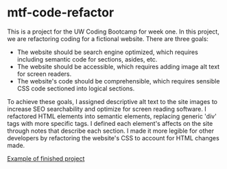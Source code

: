 # mtf-code-refactor

This is a project for the UW Coding Bootcamp for week one. In this project, we are refactoring coding for a fictional website. There are three goals:

* The website should be search engine optimized, which requires including semantic code for sections, asides, etc.
* The website should be accessible, which requires adding image alt text for screen readers.
* The website's code should be comprehensible, which requires sensible CSS code sectioned into logical sections.

To achieve these goals, I assigned descriptive alt text to the site images to increase SEO searchability and optimize for screen reading software. 
I refactored HTML elements into semantic elements, replacing generic 'div' tags with more specific tags.
I defined each element's affects on the site through notes that describe each section.
I made it more legible for other developers by refactoring the website's CSS to account for HTML changes made. 

[Example of finished project](https://user-images.githubusercontent.com/88416486/133953777-60498ff0-8bc2-425a-b92d-469c3b7c8acb.png)
